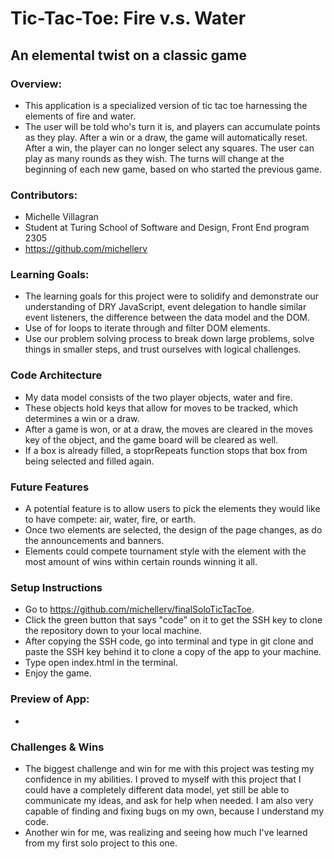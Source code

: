 # Tic-Tac-Toe: Fire v.s. Water
## An elemental twist on a classic game

### Overview:
- This application is a specialized version of tic tac toe harnessing the elements of fire and water.
- The user will be told who's turn it is, and players can accumulate points as they play. After a win or a draw, the game will automatically reset. After a win, the player can no longer select any squares. The user can play as many rounds as they wish. The turns will change at the beginning of each new game, based on who started the previous game. 

### Contributors:
- Michelle Villagran
- Student at Turing School of Software and Design, Front End program 2305
- https://github.com/michellerv

### Learning Goals: 
- The learning goals for this project were to solidify and demonstrate our understanding of DRY JavaScript, event delegation to handle similar event listeners, the difference between the data model and the DOM.
- Use of for loops to iterate through and filter DOM elements.
- Use our problem solving process to break down large problems, solve things in smaller steps, and trust ourselves with logical challenges.

### Code Architecture
- My data model consists of the two player objects, water and fire.
-  These objects hold keys that allow for moves to be tracked, which determines a win or a draw. 
- After a game is won, or at a draw, the moves are cleared in the moves key of the object, and the game board will be cleared as well. 
- If a box is already filled, a stoprRepeats function stops that box from being selected and filled again. 

### Future Features 
- A potential feature is to allow users to pick the elements they would like to have compete: air, water, fire, or earth. 
- Once two elements are selected, the design of the page changes, as do the announcements and banners. 
- Elements could compete tournament style with the element with the most amount of wins within certain rounds winning it all.

### Setup Instructions
- Go to https://github.com/michellerv/finalSoloTicTacToe.
- Click the green button that says "code" on it to get the SSH key to clone the repository down to your local machine.
- After copying the SSH code, go into terminal and type in git clone and paste the SSH key behind it to clone a copy of the app to your machine.
- Type open index.html in the terminal. 
- Enjoy the game. 

### Preview of App:
- 


### Challenges & Wins
- The biggest challenge and win for me with this project was testing my confidence in my abilities. I proved to myself with this project that I could have a completely different data model, yet still be able to communicate my ideas, and ask for help when needed. I am also very capable of finding and fixing bugs on my own, because I understand my code. 
- Another win for me, was realizing and seeing how much I've learned from my first solo project to this one. 


 